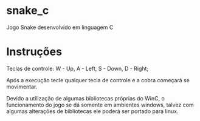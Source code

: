 # snake_c
Jogo Snake desenvolvido em linguagem C

# Instruções

Teclas de controle: W - Up,
                    A - Left,
                    S - Down,
                    D - Right;

Após a execução tecle qualquer tecla de controle e a cobra começará se movimentar.

Devido a utilização de algumas bibliotecas próprias do WinC, o funcionamento do jogo se dá somente em ambientes windows, talvez com algumas alterações de bibliotecas ele poderá ser portado para linux.
